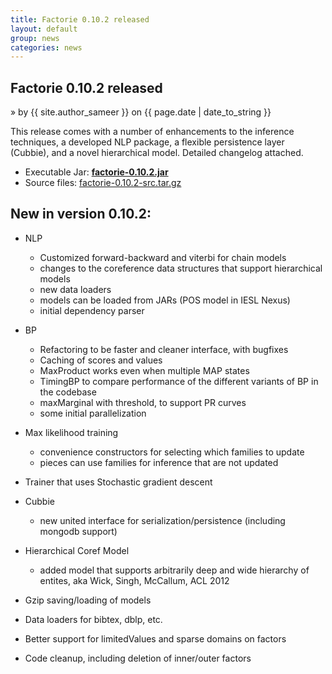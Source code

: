 ```yaml
---
title: Factorie 0.10.2 released
layout: default
group: news
categories: news
---
```


## Factorie 0.10.2 released
 &raquo; by {{ site.author_sameer }} on {{ page.date | date_to_string }}

This release comes with a number of enhancements to the inference techniques, a developed NLP package, a flexible persistence layer (Cubbie), and a novel hierarchical model. Detailed changelog attached.

* Executable Jar: **[factorie-0.10.2.jar](http://factorie.googlecode.com/files/factorie-0.10.2.jar)**
* Source files: [factorie-0.10.2-src.tar.gz](http://factorie.googlecode.com/files/factorie-0.10.2-src.tar.gz)

## New in version 0.10.2:


* NLP
	- Customized forward-backward and viterbi for chain models
	- changes to the coreference data structures that support hierarchical models
	- new data loaders
	- models can be loaded from JARs (POS model in IESL Nexus)
	- initial dependency parser

* BP
	- Refactoring to be faster and cleaner interface, with bugfixes
	- Caching of scores and values
	- MaxProduct works even when multiple MAP states
	- TimingBP to compare performance of the different variants of BP in the codebase
	- maxMarginal with threshold, to support PR curves
	- some initial parallelization

* Max likelihood training
	- convenience constructors for selecting which families to update
	- pieces can use families for inference that are not updated

* Trainer that uses Stochastic gradient descent

* Cubbie
	- new united interface for serialization/persistence (including mongodb support)

* Hierarchical Coref Model
	- added model that supports arbitrarily deep and wide hierarchy of entites, aka Wick, Singh, McCallum, ACL 2012

* Gzip saving/loading of models
* Data loaders for bibtex, dblp, etc.
* Better support for limitedValues and sparse domains on factors
* Code cleanup, including deletion of inner/outer factors


